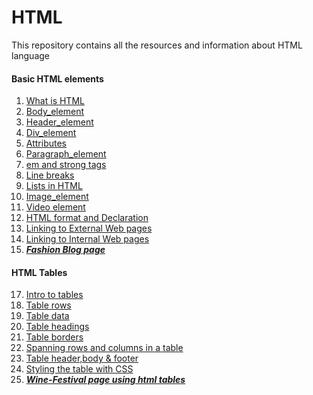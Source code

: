 # HTML
This repository contains all the resources and information about HTML language
#### Basic HTML elements
1) [What is HTML](https://github.com/Dev-John125/HTML/blob/master/What%20is%20HTML.txt)
2) [Body_element](https://github.com/Dev-John125/HTML/blob/master/Body_element.html)
3) [Header_element](https://github.com/Dev-John125/HTML/blob/master/Header_element.html)
4) [Div_element](https://github.com/Dev-John125/HTML/blob/master/Div_element.html)
5) [Attributes](https://github.com/Dev-John125/HTML/blob/master/Attribute.html)
6) [Paragraph_element](https://github.com/Dev-John125/HTML/blob/master/Paragraph_element.html)
7) [em and strong tags](https://github.com/Dev-John125/HTML/blob/master/em_%26_strong_tags.html)
8) [Line breaks](https://github.com/Dev-John125/HTML/blob/master/Line_break_element.html)
9) [Lists in HTML](https://github.com/Dev-John125/HTML/blob/master/Unordered_and_Ordered_lists.html)
10) [Image_element](https://github.com/Dev-John125/HTML/blob/master/Image_element.html)
11) [Video element](https://github.com/Dev-John125/HTML/blob/master/Video_element.html)
12) [HTML format and Declaration](https://github.com/Dev-John125/HTML/blob/master/Html_declaration_%26_format.html)
13) [Linking to External Web pages](https://github.com/Dev-John125/HTML/blob/master/Linking_to_external_web_pages.html)
14) [Linking to Internal Web pages](https://github.com/Dev-John125/HTML/blob/master/Linking_to_internal_web_pages.html)
15) [***Fashion Blog page***](https://github.com/Dev-John125/HTML/blob/master/Fashion_Blog.html)
#### HTML Tables
17) [Intro to tables](https://github.com/Dev-John125/HTML/blob/master/Intro_to_table.html)
18) [Table rows](https://github.com/Dev-John125/HTML/blob/master/Table_rows.html)
19) [Table data](https://github.com/Dev-John125/HTML/blob/master/Table_data.html)
20) [Table headings](https://github.com/Dev-John125/HTML/blob/master/Table_headings.html)
21) [Table borders](https://github.com/Dev-John125/HTML/blob/master/Table_borders.html)
22) [Spanning rows and columns in a table](https://github.com/Dev-John125/HTML/blob/master/Spanning%20rows%20and%20columns.html)
23) [Table header,body & footer](https://github.com/Dev-John125/HTML/blob/master/Table_Head_body_%26_footer.html)
24) [Styling the table with CSS](https://github.com/Dev-John125/HTML/blob/master/Styling%20with%20CSS.html)
25) [***Wine-Festival page using html tables***](https://github.com/Dev-John125/HTML/blob/master/Wine-Festival.html)
